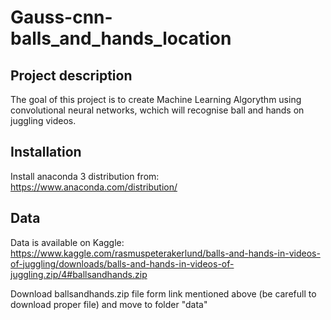 # Gauss-cnn-balls_and_hands_location

## Project description

The goal of this project is to create Machine Learning Algorythm using convolutional neural networks, wchich will recognise ball and hands on juggling videos. 

## Installation

Install anaconda 3 distribution from:
https://www.anaconda.com/distribution/

## Data

Data is available on Kaggle: https://www.kaggle.com/rasmuspeterakerlund/balls-and-hands-in-videos-of-juggling/downloads/balls-and-hands-in-videos-of-juggling.zip/4#ballsandhands.zip

Download ballsandhands.zip file form link mentioned above (be carefull to download proper file) and move to folder "data"
